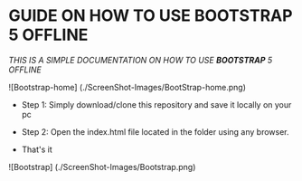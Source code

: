 #   GUIDE ON HOW TO USE BOOTSTRAP 5 OFFLINE


*THIS IS A SIMPLE DOCUMENTATION ON HOW TO USE **BOOTSTRAP** 5 OFFLINE*

![Bootstrap-home] (./ScreenShot-Images/BootStrap-home.png)

- Step 1: Simply download/clone this repository and save it locally on your pc

- Step 2: Open the index.html file located in the folder using any browser.

- That's it

![Bootstrap] (./ScreenShot-Images/Bootstrap.png)

